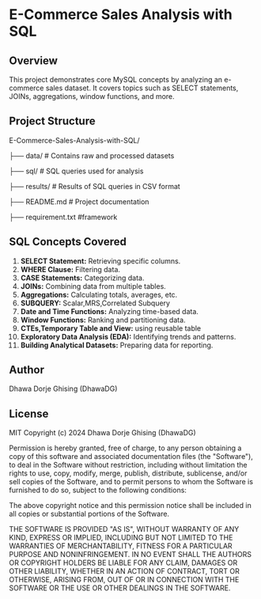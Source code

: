 # E-Commerce Sales Analysis with SQL

## Overview
This project demonstrates core MySQL concepts by analyzing an e-commerce sales dataset. It covers topics such as SELECT statements, JOINs, aggregations, window functions, and more.

## Project Structure
E-Commerce-Sales-Analysis-with-SQL/

├── data/ # Contains raw and processed datasets

├── sql/ # SQL queries used for analysis

├── results/ # Results of SQL queries in CSV format

├── README.md # Project documentation

├── requirement.txt #framework


## SQL Concepts Covered

1. **SELECT Statement:** Retrieving specific columns.
2. **WHERE Clause:** Filtering data.
3. **CASE Statements:** Categorizing data.
4. **JOINs:** Combining data from multiple tables.
5. **Aggregations:** Calculating totals, averages, etc.
6. **SUBQUERY:** Scalar,MRS,Correlated Subquery
7. **Date and Time Functions:** Analyzing time-based data.
8. **Window Functions:** Ranking and partitioning data.
9. **CTEs,Temporary Table and View:** using reusable table
10. **Exploratory Data Analysis (EDA):** Identifying trends and patterns.
11. **Building Analytical Datasets:** Preparing data for reporting.

## Author
Dhawa Dorje Ghising (DhawaDG)

## License
MIT
Copyright (c) 2024 Dhawa Dorje Ghising (DhawaDG)

Permission is hereby granted, free of charge, to any person obtaining a copy
of this software and associated documentation files (the "Software"), to deal
in the Software without restriction, including without limitation the rights
to use, copy, modify, merge, publish, distribute, sublicense, and/or sell
copies of the Software, and to permit persons to whom the Software is
furnished to do so, subject to the following conditions:

The above copyright notice and this permission notice shall be included in all
copies or substantial portions of the Software.

THE SOFTWARE IS PROVIDED "AS IS", WITHOUT WARRANTY OF ANY KIND, EXPRESS OR
IMPLIED, INCLUDING BUT NOT LIMITED TO THE WARRANTIES OF MERCHANTABILITY,
FITNESS FOR A PARTICULAR PURPOSE AND NONINFRINGEMENT. IN NO EVENT SHALL THE
AUTHORS OR COPYRIGHT HOLDERS BE LIABLE FOR ANY CLAIM, DAMAGES OR OTHER
LIABILITY, WHETHER IN AN ACTION OF CONTRACT, TORT OR OTHERWISE, ARISING FROM,
OUT OF OR IN CONNECTION WITH THE SOFTWARE OR THE USE OR OTHER DEALINGS IN THE
SOFTWARE.


